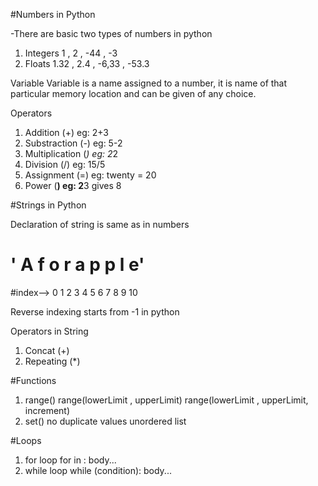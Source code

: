 #Numbers in  Python

-There are basic two types of numbers in python
1. Integers  1 , 2 , -44 , -3
2. Floats    1.32 , 2.4 , -6,33 , -53.3

Variable
Variable is a name assigned to a number, it is name of that particular memory location and can be given of any choice.

Operators
1. Addition (+)		eg: 2+3
2. Substraction (-)	eg: 5-2
3. Multiplication (*)	eg: 2*2
4. Division (/)		eg: 15/5
5. Assignment (=)	eg: twenty = 20
6. Power (**)		eg: 2**3 gives 8


#Strings in Python

Declaration of string is same as in numbers

#	' A   f o r   a p p l e'
#index--> 0 1 2 3 4 5 6 7 8 9 10

Reverse indexing starts from -1 in python

Operators in String
1. Concat (+)
2. Repeating (*)


#Functions
1. range()
   range(lowerLimit , upperLimit)
   range(lowerLimit , upperLimit, increment)
2. set()
   no duplicate values
   unordered list

#Loops
1. for loop
   for <variable> in <range>:
	body...
2. while loop
   while (condition):
	body...